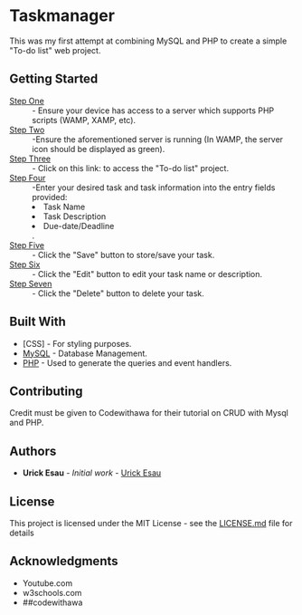 # Taskmanager

This was my first attempt at combining MySQL and PHP to create a simple "To-do list" web project.

## Getting Started

<dl>
  <u><dt>Step One</dt></u>
  <dd>- Ensure your device has access to a server which supports PHP scripts (WAMP, XAMP, etc).</dd>
  <u><dt>Step Two</dt></u>
  <dd>-Ensure the aforementioned server is running (In WAMP, the server icon should be displayed as green). </dd>
   <u><dt>Step Three</dt></u>
  <dd>- Click on this link: to access the "To-do list" project.</dd>
  <u><dt>Step Four</dt></u>
  <dd>-Enter your desired task and task information into the entry fields provided:
  	<li>Task Name</li>
  	<li>Task Description</li>
    <li>Due-date/Deadline</li>
    .
   </dd>
   <u><dt>Step Five</dt></u>
  <dd>- Click the "Save" button to store/save your task.</dd>
  <u><dt>Step Six</dt></u>
  <dd>- Click the "Edit" button to edit your task name or description.</dd>
  <u><dt>Step Seven</dt></u>
  <dd>- Click the "Delete" button to delete your task.</dd>
</dl>


## Built With

* [CSS] - For styling purposes.
* [MySQL](https://www.mysql.com/)  - Database Management.
* [PHP](https://www.php.net/) - Used to generate the queries and event handlers.

## Contributing

Credit must be given to Codewithawa for their tutorial on CRUD with Mysql and PHP.
## Authors

* **Urick Esau** - *Initial work* - [Urick Esau](https://github.com/urickesau1)


## License

This project is licensed under the MIT License - see the [LICENSE.md](LICENSE.md) file for details

## Acknowledgments

* Youtube.com
* w3schools.com
* ##codewithawa

